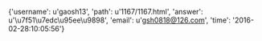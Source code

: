 {'username': u'gaosh13', 'path': u'1167/1167.html', 'answer': u'\u7f51\u7edc\u95ee\u9898', 'email': u'gsh0818@126.com', 'time': '2016-02-28:10:05:56'}